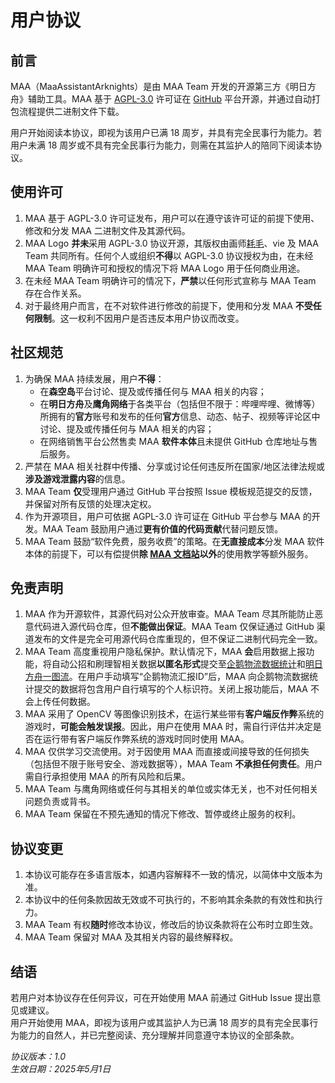 # 用户协议

## 前言

MAA（MaaAssistantArknights）是由 MAA Team 开发的开源第三方《明日方舟》辅助工具。MAA 基于 [AGPL-3.0](https://www.gnu.org/licenses/agpl-3.0.html) 许可证在 [GitHub](https://github.com/MaaAssistantArknights/MaaAssistantArknights) 平台开源，并通过自动打包流程提供二进制文件下载。

用户开始阅读本协议，即视为该用户已满 18 周岁，并具有完全民事行为能力。若用户未满 18 周岁或不具有完全民事行为能力，则需在其监护人的陪同下阅读本协议。

## 使用许可

1. MAA 基于 AGPL-3.0 许可证发布，用户可以在遵守该许可证的前提下使用、修改和分发 MAA 二进制文件及其源代码。
2. MAA Logo **并未**采用 AGPL-3.0 协议开源，其版权由画师[耗毛](https://weibo.com/u/3251357314)、vie 及 MAA Team 共同所有。任何个人或组织**不得**以 AGPL-3.0 协议授权为由，在未经 MAA Team 明确许可和授权的情况下将 MAA Logo 用于任何商业用途。
3. 在未经 MAA Team 明确许可的情况下，**严禁**以任何形式宣称与 MAA Team 存在合作关系。
4. 对于最终用户而言，在不对软件进行修改的前提下，使用和分发 MAA **不受任何限制**。这一权利不因用户是否违反本用户协议而改变。

## 社区规范

1. 为确保 MAA 持续发展，用户**不得**：
   - 在**森空岛**平台讨论、提及或传播任何与 MAA 相关的内容；
   - 在**明日方舟**及**鹰角网络**于各类平台（包括但不限于：哔哩哔哩、微博等）所拥有的**官方**账号和发布的任何**官方**信息、动态、帖子、视频等评论区中讨论、提及或传播任何与 MAA 相关的内容；
   - 在网络销售平台公然售卖 MAA **软件本体**且未提供 GitHub 仓库地址与售后服务。
2. 严禁在 MAA 相关社群中传播、分享或讨论任何违反所在国家/地区法律法规或**涉及游戏泄露内容**的信息。
3. MAA Team **仅**受理用户通过 GitHub 平台按照 Issue 模板规范提交的反馈，并保留对所有反馈的处理决定权。
4. 作为开源项目，用户可依据 AGPL-3.0 许可证在 GitHub 平台参与 MAA 的开发。MAA Team 鼓励用户通过**更有价值的代码贡献**代替问题反馈。
5. MAA Team 鼓励“软件免费，服务收费”的策略。在**无直接成本**分发 MAA 软件本体的前提下，可以有偿提供**除 [MAA 文档站](https://maa.plus/docs/)以外**的使用教学等额外服务。

## 免责声明

1. MAA 作为开源软件，其源代码对公众开放审查。MAA Team 尽其所能防止恶意代码进入源代码仓库，但**不能做出保证**。MAA Team 仅保证通过 GitHub 渠道发布的文件是完全可用源代码仓库重现的，但不保证二进制代码完全一致。
2. MAA Team 高度重视用户隐私保护。默认情况下，MAA **会**启用数据上报功能，将自动公招和刷理智相关数据**以匿名形式**提交至[企鹅物流数据统计](https://penguin-stats.cn/)和[明日方舟一图流](https://ark.yituliu.cn/)。在用户手动填写“企鹅物流汇报ID”后，MAA 向企鹅物流数据统计提交的数据将包含用户自行填写的个人标识符。关闭上报功能后，MAA 不会上传任何数据。
3. MAA 采用了 OpenCV 等图像识别技术，在运行某些带有**客户端反作弊**系统的游戏时，**可能会触发误报**。因此，用户在使用 MAA 时，需自行评估并决定是否在运行带有客户端反作弊系统的游戏时同时使用 MAA。
4. MAA 仅供学习交流使用。对于因使用 MAA 而直接或间接导致的任何损失（包括但不限于账号安全、游戏数据等），MAA Team **不承担任何责任**。用户需自行承担使用 MAA 的所有风险和后果。
5. MAA Team 与鹰角网络或任何与其相关的单位或实体无关，也不对任何相关问题负责或背书。
6. MAA Team 保留在不预先通知的情况下修改、暂停或终止服务的权利。

## 协议变更

1. 本协议可能存在多语言版本，如遇内容解释不一致的情况，以简体中文版本为准。
2. 本协议中的任何条款因故无效或不可执行的，不影响其余条款的有效性和执行力。
3. MAA Team 有权**随时**修改本协议，修改后的协议条款将在公布时立即生效。
4. MAA Team 保留对 MAA 及其相关内容的最终解释权。

## 结语

若用户对本协议存在任何异议，可在开始使用 MAA 前通过 GitHub Issue 提出意见或建议。  
用户开始使用 MAA，即视为该用户或其监护人为已满 18 周岁的具有完全民事行为能力的自然人，并已完整阅读、充分理解并同意遵守本协议的全部条款。

_协议版本：1.0_  
_生效日期：2025年5月1日_
